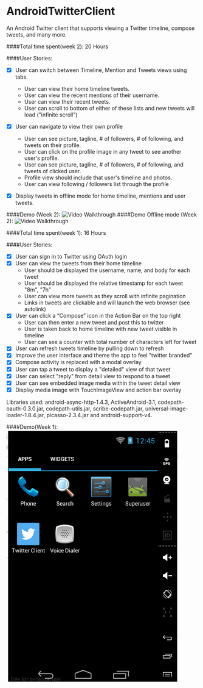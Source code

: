 AndroidTwitterClient
====================

An Android Twitter client that supports viewing a Twitter timeline, compose tweets, and many more.

####Total time spent(week 2): 20 Hours

####User Stories:

   * [x] User can switch between Timeline, Mention and Tweets views using tabs.
     * User can view their home timeline tweets.
     * User can view the recent mentions of their username.
     * User can view their recent tweets.
     * User can scroll to bottom of either of these lists and new tweets will load ("infinite scroll")
   * [x] User can navigate to view their own profile
     * User can see picture, tagline, # of followers, # of following, and tweets on their profile.
     * User can click on the profile image in any tweet to see another user's profile.
     * User can see picture, tagline, # of followers, # of following, and tweets of clicked user.
     * Profile view should include that user's timeline and photos.
     * User can view following / followers list through the profile
   * [x] Display tweets in offline mode for home timeline, mentions and user tweets.


####Demo (Week 2):
![Video Walkthrough](demo1.gif)
####Demo Offline mode (Week 2):
![Video Walkthrough](demo2.gif)

####Total time spent(week 1): 16 Hours

####User Stories:

   * [x] User can sign in to Twitter using OAuth login
   * [x] User can view the tweets from their home timeline
     * User should be displayed the username, name, and body for each tweet
     * User should be displayed the relative timestamp for each tweet "8m", "7h"
     * User can view more tweets as they scroll with infinite pagination
     * Links in tweets are clickable and will launch the web browser (see autolink)
   * [x] User can click a “Compose” icon in the Action Bar on the top right
     * User can then enter a new tweet and post this to twitter
     * User is taken back to home timeline with new tweet visible in timeline
     * User can see a counter with total number of characters left for tweet
   * [x] User can refresh tweets timeline by pulling down to refresh
   * [x] Improve the user interface and theme the app to feel "twitter branded"
   * [x] Compose activity is replaced with a modal overlay
   * [x] User can tap a tweet to display a "detailed" view of that tweet
   * [x] User can select "reply" from detail view to respond to a tweet
   * [x] User can see embedded image media within the tweet detail view
   * [x] Display media image with TouchImageView and action bar overlay
   
Libraries used: android-async-http-1.4.3, ActiveAndroid-3.1, codepath-oauth-0.3.0.jar, codepath-utils.jar, scribe-codepath.jar, universal-image-loader-1.8.4.jar, picasso-2.3.4.jar and android-support-v4.

####Demo(Week 1):
![Video Walkthrough](demo.gif)
